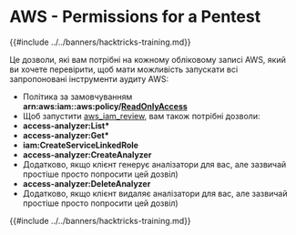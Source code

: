 # AWS - Permissions for a Pentest

{{#include ../../banners/hacktricks-training.md}}

Це дозволи, які вам потрібні на кожному обліковому записі AWS, який ви хочете перевірити, щоб мати можливість запускати всі запропоновані інструменти аудиту AWS:

- Політика за замовчуванням **arn:aws:iam::aws:policy/**[**ReadOnlyAccess**](https://us-east-1.console.aws.amazon.com/iam/home#/policies/arn:aws:iam::aws:policy/ReadOnlyAccess)
- Щоб запустити [aws_iam_review](https://github.com/carlospolop/aws_iam_review), вам також потрібні дозволи:
- **access-analyzer:List\***
- **access-analyzer:Get\***
- **iam:CreateServiceLinkedRole**
- **access-analyzer:CreateAnalyzer**
- Додатково, якщо клієнт генерує аналізатори для вас, але зазвичай простіше просто попросити цей дозвіл)
- **access-analyzer:DeleteAnalyzer**
- Додатково, якщо клієнт видаляє аналізатори для вас, але зазвичай простіше просто попросити цей дозвіл)

{{#include ../../banners/hacktricks-training.md}}
